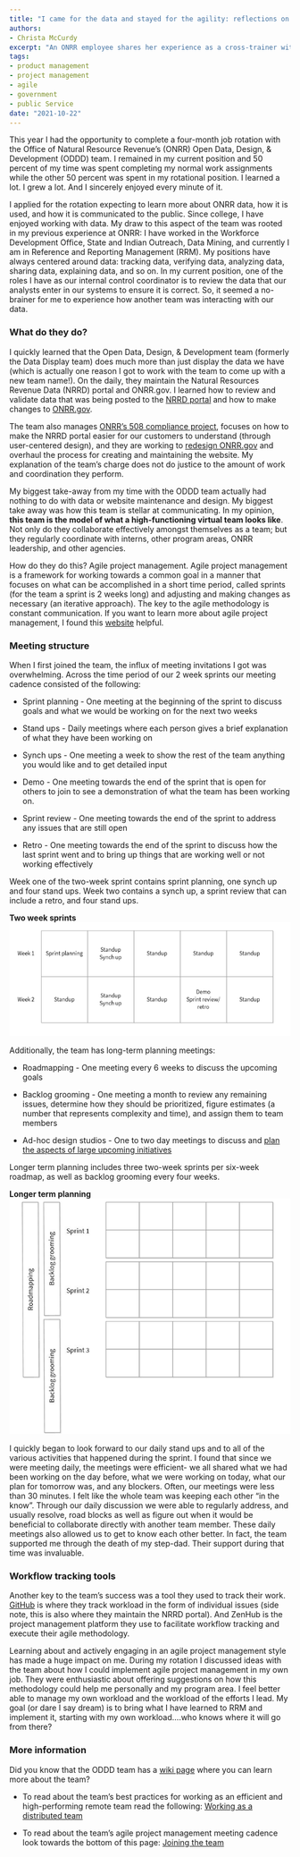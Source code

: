 ```yaml
---
title: "I came for the data and stayed for the agility: reflections on my rotation with the Open Data, Design, & Development team"
authors:
- Christa McCurdy
excerpt: "An ONRR employee shares her experience as a cross-trainer with the Open Data, Design, & Development team"
tags:
- product management
- project management
- agile
- government
- public Service
date: "2021-10-22"
---
```


This year I had the opportunity to complete a four-month job rotation with the Office of Natural Resource Revenue’s (ONRR) Open Data, Design, & Development (ODDD) team.  I remained in my current position and 50 percent of my time was spent completing my normal work assignments while the other 50 percent was spent in my rotational position.  I learned a lot.  I grew a lot.  And I sincerely enjoyed every minute of it.

I applied for the rotation expecting to learn more about ONRR data, how it is used, and how it is communicated to the public.  Since college, I have enjoyed working with data.  My draw to this aspect of the team was rooted in my previous experience at ONRR:  I have worked in the Workforce Development Office, State and Indian Outreach, Data Mining, and currently I am in Reference and Reporting Management (RRM).  My positions have always centered around data: tracking data, verifying data, analyzing data, sharing data, explaining data, and so on.  In my current position, one of the roles I have as our internal control coordinator is to review the data that our analysts enter in our systems to ensure it is correct.  So, it seemed a no-brainer for me to experience how another team was interacting with our data.

### What do they do?

I quickly learned that the Open Data, Design, & Development team (formerly the Data Display team) does much more than just display the data we have (which is actually one reason I got to work with the team to come up with a new team name!).  On the daily, they maintain the Natural Resources Revenue Data (NRRD) portal and ONRR.gov.  I learned how to review and validate data that was being posted to the [NRRD portal](https://revenuedata.doi.gov) and how to make changes to [ONRR.gov](https://www.onrr.gov).   

The team also manages [ONRR’s 508 compliance project](https://blog-nrrd.doi.gov/accessibility/), focuses on how to make the NRRD portal easier for our customers to understand (through user-centered design), and they are working to [redesign ONRR.gov](https://blog-nrrd.doi.gov/stakeholders/) and overhaul the process for creating and maintaining the website.  My explanation of the team’s charge does not do justice to the amount of work and coordination they perform.

My biggest take-away from my time with the ODDD team actually had nothing to do with data or website maintenance and design.  My biggest take away was how this team is stellar at communicating.  In my opinion, **this team is the model of what a high-functioning virtual team looks like**.  Not only do they collaborate effectively amongst themselves as a team; but they regularly coordinate with interns, other program areas, ONRR leadership, and other agencies.

How do they do this?  Agile project management.  Agile project management is a framework for working towards a common goal in a manner that focuses on what can be accomplished in a short time period, called sprints (for the team a sprint is 2 weeks long) and adjusting and making changes as necessary (an iterative approach).  The key to the agile methodology is constant communication.  If you want to learn more about agile project management, I found this [website](https://www.atlassian.com/agile/project-management) helpful.

### Meeting structure

When I first joined the team, the influx of meeting invitations I got was overwhelming.  Across the time period of our 2 week sprints our meeting cadence consisted of the following:

 - Sprint planning - One meeting at the beginning of the sprint to discuss goals and what we would be working on for the next two weeks

 - Stand ups - Daily meetings where each person gives a brief explanation of what they have been working on

 - Synch ups - One meeting a week to show the rest of the team anything you would like and to get detailed input

 - Demo - One meeting towards the end of the sprint that is open for others to join to see a demonstration of what the team has been working on.

 - Sprint review - One meeting towards the end of the sprint to address any issues that are still open

 - Retro - One meeting towards the end of the sprint to discuss how the last sprint went and to bring up things that are working well or not working effectively

Week one of the two-week sprint contains sprint planning, one synch up and four stand ups.  Week two contains a synch up, a sprint review that can include a retro, and four stand ups.

**Two week sprints**
![Two week sprints](./twoweeksprints.png)


Additionally, the team has long-term planning meetings:

 - Roadmapping - One meeting every 6 weeks to discuss the upcoming goals

 - Backlog grooming - One meeting a month to review any remaining issues, determine how they should be prioritized, figure estimates (a number that represents complexity and time), and assign them to team members

 - Ad-hoc design studios - One to two day meetings to discuss and [plan the aspects of large upcoming initiatives](https://blog-nrrd.doi.gov/remote-design-studio/)

Longer term planning includes three two-week sprints per six-week roadmap, as well as backlog grooming every four weeks.

**Longer term planning**
![Longer term planning](./longertermplanning.png)


I quickly began to look forward to our daily stand ups and to all of the various activities that happened during the sprint.  I found that since we were meeting daily, the meetings were efficient- we all shared what we had been working on the day before, what we were working on today, what our plan for tomorrow was, and any blockers.  Often, our meetings were less than 30 minutes.  I felt like the whole team was keeping each other “in the know”.  Through our daily discussion we were able to regularly address, and usually resolve, road blocks as well as figure out when it would be beneficial to collaborate directly with another team member.  These daily meetings also allowed us to get to know each other better. In fact, the team supported me through the death of my step-dad.  Their support during that time was invaluable.

### Workflow tracking tools

Another key to the team’s success was a tool they used to track their work.  [GitHub](https://github.com/ONRR/) is where they track workload in the form of individual issues (side note, this is also where they maintain the NRRD portal).  And ZenHub is the project management platform they use to facilitate workflow tracking and execute their agile methodology.

Learning about and actively engaging in an agile project management style has made a huge impact on me.  During my rotation I discussed ideas with the team about how I could implement agile project management in my own job.  They were enthusiastic about offering suggestions on how this methodology could help me personally and my program area.  I feel better able to manage my own workload and the workload of the efforts I lead.  My goal (or dare I say dream) is to bring what I have learned to RRM and implement it, starting with my own workload….who knows where it will go from there?


### More information

Did you know that the ODDD team has a [wiki page](https://github.com/ONRR/nrrd/wiki) where you can learn more about the team?   

 - To read about the team’s best practices for working as an efficient and high-performing remote team read the following:  [Working as a distributed team](https://github.com/ONRR/nrrd/wiki/Basics-for-making-distributed-work-work)

 - To read about the team’s agile project management meeting cadence look towards the bottom of this page:  [Joining the team](https://github.com/ONRR/nrrd/wiki/Joining-the-Natural-Resources-Revenue-Data-project-team)
